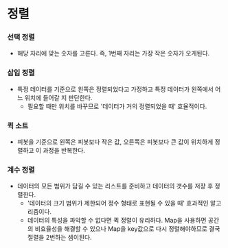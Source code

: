 # 정렬

### 선택 정렬
* 해당 자리에 맞는 숫자를 고른다. 즉, 1번째 자리는 가장 작은 숫자가 오게된다.
    
### 삽입 정렬
* 특정 데이터를 기준으로 왼쪽은 정렬되었다고 가정하고 특정 데이터가 왼쪽에서 어느 위치에 들어갈 지 판단한다.
    * 필요할 때만 위치를 바꾸므로 '데이터가 거의 정렬되었을 때' 효율적이다.
    
### 퀵 소트
* 피봇을 기준으로 왼쪽은 피봇보다 작은 값, 오른쪽은 피봇보다 큰 값이 위치하게 정렬하고 이 과정을 반복한다.

### 계수 정렬
* 데이터의 모든 범위가 담길 수 있는 리스트를 준비하고 데이터의 갯수를 저장 후 정렬한다.
    * '데이터의 크기 범위가 제한되어 정수 형태로 표현될 수 있을 때' 효과적인 알고리즘이다.
    * 데이터의 특성을 파악할 수 없다면 퀵 정렬이 유리하다. Map을 사용하면 공간의 비효율성을 해결할 수 있으나 Map을 key값으로 다시 정렬해야하므로 결국 절렬을 2번하는 셈이된다.